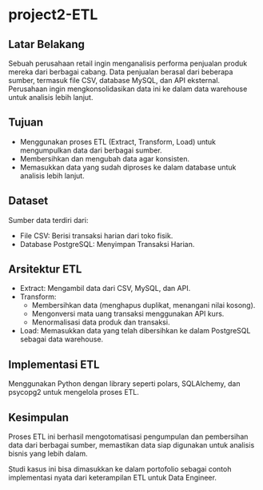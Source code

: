 # project2-ETL
## Latar Belakang
Sebuah perusahaan retail ingin menganalisis performa penjualan produk mereka dari berbagai cabang. Data penjualan berasal dari beberapa sumber, termasuk file CSV, database MySQL, dan API eksternal. Perusahaan ingin mengkonsolidasikan data ini ke dalam data warehouse untuk analisis lebih lanjut.
## Tujuan
- Menggunakan proses ETL (Extract, Transform, Load) untuk mengumpulkan data dari berbagai sumber.
- Membersihkan dan mengubah data agar konsisten.
- Memasukkan data yang sudah diproses ke dalam database untuk analisis lebih lanjut.
## Dataset
Sumber data terdiri dari:
- File CSV: Berisi transaksi harian dari toko fisik.
- Database PostgreSQL: Menyimpan Transaksi Harian.
## Arsitektur ETL
- Extract: Mengambil data dari CSV, MySQL, dan API.
- Transform:
  - Membersihkan data (menghapus duplikat, menangani nilai kosong).
  - Mengonversi mata uang transaksi menggunakan API kurs.
  - Menormalisasi data produk dan transaksi.
- Load: Memasukkan data yang telah dibersihkan ke dalam PostgreSQL sebagai data warehouse.
## Implementasi ETL
Menggunakan Python dengan library seperti polars, SQLAlchemy, dan psycopg2 untuk mengelola proses ETL.
## Kesimpulan
Proses ETL ini berhasil mengotomatisasi pengumpulan dan pembersihan data dari berbagai sumber, memastikan data siap digunakan untuk analisis bisnis yang lebih dalam.

Studi kasus ini bisa dimasukkan ke dalam portofolio sebagai contoh implementasi nyata dari keterampilan ETL untuk Data Engineer.







